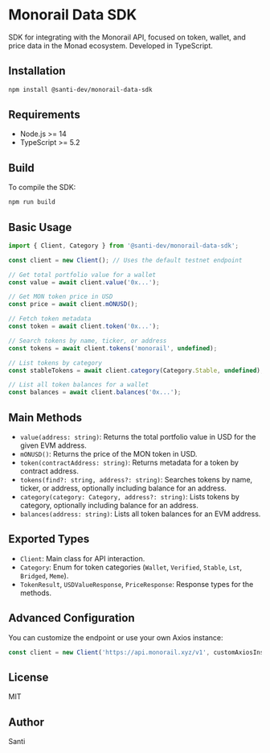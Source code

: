 # Monorail Data SDK

SDK for integrating with the Monorail API, focused on token, wallet, and price data in the Monad ecosystem. Developed in TypeScript.

## Installation

```bash
npm install @santi-dev/monorail-data-sdk
```

## Requirements
- Node.js >= 14
- TypeScript >= 5.2

## Build

To compile the SDK:

```bash
npm run build
```

## Basic Usage

```typescript
import { Client, Category } from '@santi-dev/monorail-data-sdk';

const client = new Client(); // Uses the default testnet endpoint

// Get total portfolio value for a wallet
const value = await client.value('0x...');

// Get MON token price in USD
const price = await client.mONUSD();

// Fetch token metadata
const token = await client.token('0x...');

// Search tokens by name, ticker, or address
const tokens = await client.tokens('monorail', undefined);

// List tokens by category
const stableTokens = await client.category(Category.Stable, undefined);

// List all token balances for a wallet
const balances = await client.balances('0x...');
```

## Main Methods

- `value(address: string)`: Returns the total portfolio value in USD for the given EVM address.
- `mONUSD()`: Returns the price of the MON token in USD.
- `token(contractAddress: string)`: Returns metadata for a token by contract address.
- `tokens(find?: string, address?: string)`: Searches tokens by name, ticker, or address, optionally including balance for an address.
- `category(category: Category, address?: string)`: Lists tokens by category, optionally including balance for an address.
- `balances(address: string)`: Lists all token balances for an EVM address.

## Exported Types

- `Client`: Main class for API interaction.
- `Category`: Enum for token categories (`Wallet`, `Verified`, `Stable`, `Lst`, `Bridged`, `Meme`).
- `TokenResult`, `USDValueResponse`, `PriceResponse`: Response types for the methods.

## Advanced Configuration

You can customize the endpoint or use your own Axios instance:

```typescript
const client = new Client('https://api.monorail.xyz/v1', customAxiosInstance);
```

## License

MIT

## Author

Santi 